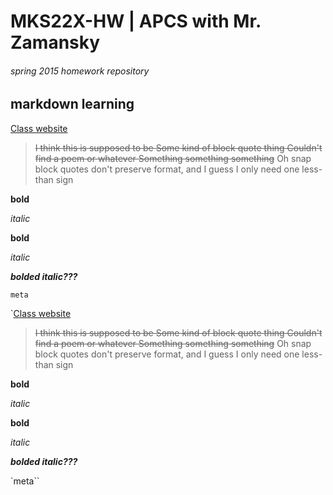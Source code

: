 # MKS22X-HW   |   APCS with Mr. Zamansky
###### spring 2015 homework repository

## markdown learning
[Class website](http://apcs-z.stuycs.org)

> ~~I think this is supposed to be
Some kind of block quote thing
Couldn't find a poem or whatever
Something something something~~
Oh snap block quotes don't preserve format, and I guess I only need one less-than sign

**bold**

*italic*

__bold__

_italic_

_**bolded italic???**_

`meta`

`[Class website](http://apcs-z.stuycs.org)

> ~~I think this is supposed to be
Some kind of block quote thing
Couldn't find a poem or whatever
Something something something~~
Oh snap block quotes don't preserve format, and I guess I only need one less-than sign

**bold**

*italic*

__bold__

_italic_

_**bolded italic???**_

`meta``
